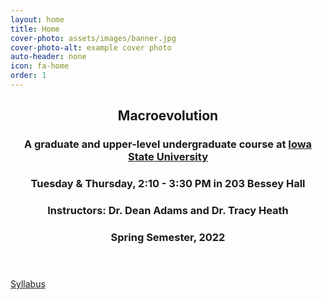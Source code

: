```yaml
---
layout: home
title: Home
cover-photo: assets/images/banner.jpg
cover-photo-alt: example cover photo
auto-header: none
icon: fa-home
order: 1
---
```

<header>
  <h2 class="alt"><strong>Macroevolution</strong></h2>
  <h3>A graduate and upper-level undergraduate course at <a href="http://www.iastate.edu/">Iowa State University</a></h3>
  <h3>Tuesday & Thursday, 2:10 - 3:30 PM in 203 Bessey Hall</h3>
  <h3>Instructors: Dr. Dean Adams and Dr. Tracy Heath</h3>
  <h3>Spring Semester, 2022</h3>
</header>

<footer>
  <a href="https://eeob-macroevolution.github.io/course-documents/syllabus/sp-2022_EEOB565X_syllabus" class="button scrolly">Syllabus</a>
</footer>

